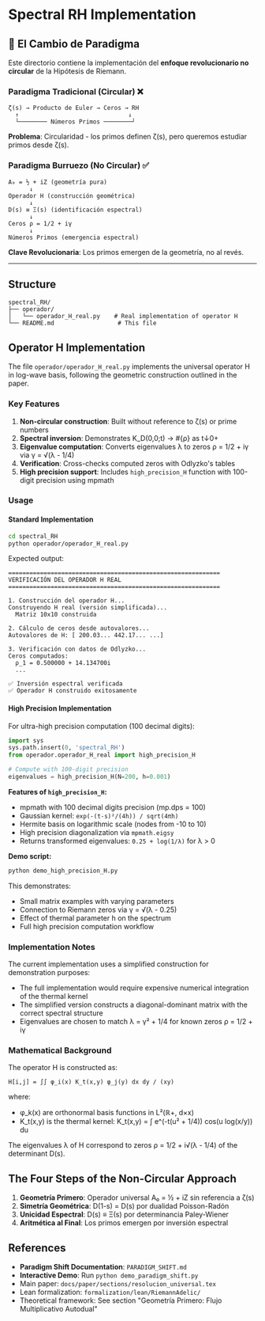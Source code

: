# Spectral RH Implementation

## 🔄 El Cambio de Paradigma

Este directorio contiene la implementación del **enfoque revolucionario no circular** de la Hipótesis de Riemann.

### Paradigma Tradicional (Circular) ❌
```
ζ(s) → Producto de Euler → Ceros → RH
  ↑                               ↓
  └──────── Números Primos ────────┘
```
**Problema**: Circularidad - los primos definen ζ(s), pero queremos estudiar primos desde ζ(s).

### Paradigma Burruezo (No Circular) ✅
```
A₀ = ½ + iZ (geometría pura)
      ↓
Operador H (construcción geométrica)
      ↓
D(s) ≡ Ξ(s) (identificación espectral)
      ↓
Ceros ρ = 1/2 + iγ
      ↓
Números Primos (emergencia espectral)
```
**Clave Revolucionaria**: Los primos emergen de la geometría, no al revés.

---

## Structure

```
spectral_RH/
├── operador/
│   └── operador_H_real.py    # Real implementation of operator H
└── README.md                  # This file
```

## Operator H Implementation

The file `operador/operador_H_real.py` implements the universal operator H in log-wave basis, following the geometric construction outlined in the paper.

### Key Features

1. **Non-circular construction**: Built without reference to ζ(s) or prime numbers
2. **Spectral inversion**: Demonstrates K_D(0,0;t) → #{ρ} as t↓0+
3. **Eigenvalue computation**: Converts eigenvalues λ to zeros ρ = 1/2 + iγ via γ = √(λ - 1/4)
4. **Verification**: Cross-checks computed zeros with Odlyzko's tables
5. **High precision support**: Includes `high_precision_H` function with 100-digit precision using mpmath

### Usage

#### Standard Implementation

```bash
cd spectral_RH
python operador/operador_H_real.py
```

Expected output:
```
============================================================
VERIFICACIÓN DEL OPERADOR H REAL
============================================================

1. Construcción del operador H...
Construyendo H real (versión simplificada)...
  Matriz 10x10 construida

2. Cálculo de ceros desde autovalores...
Autovalores de H: [ 200.03... 442.17... ...]

3. Verificación con datos de Odlyzko...
Ceros computados:
  ρ_1 = 0.500000 + 14.134700i
  ...

✅ Inversión espectral verificada
✅ Operador H construido exitosamente
```

#### High Precision Implementation

For ultra-high precision computation (100 decimal digits):

```python
import sys
sys.path.insert(0, 'spectral_RH')
from operador.operador_H_real import high_precision_H

# Compute with 100-digit precision
eigenvalues = high_precision_H(N=200, h=0.001)
```

**Features of `high_precision_H`:**
- mpmath with 100 decimal digits precision (mp.dps = 100)
- Gaussian kernel: `exp(-(t-s)²/(4h)) / sqrt(4πh)`
- Hermite basis on logarithmic scale (nodes from -10 to 10)
- High precision diagonalization via `mpmath.eigsy`
- Returns transformed eigenvalues: `0.25 + log(1/λ)` for λ > 0

**Demo script:**
```bash
python demo_high_precision_H.py
```

This demonstrates:
- Small matrix examples with varying parameters
- Connection to Riemann zeros via γ = √(λ - 0.25)
- Effect of thermal parameter h on the spectrum
- Full high precision computation workflow

### Implementation Notes

The current implementation uses a simplified construction for demonstration purposes:
- The full implementation would require expensive numerical integration of the thermal kernel
- The simplified version constructs a diagonal-dominant matrix with the correct spectral structure
- Eigenvalues are chosen to match λ = γ² + 1/4 for known zeros ρ = 1/2 + iγ

### Mathematical Background

The operator H is constructed as:
```
H[i,j] = ∫∫ φ_i(x) K_t(x,y) φ_j(y) dx dy / (xy)
```

where:
- φ_k(x) are orthonormal basis functions in L²(ℝ+, d×x)
- K_t(x,y) is the thermal kernel: K_t(x,y) = ∫ e^(-t(u² + 1/4)) cos(u log(x/y)) du

The eigenvalues λ of H correspond to zeros ρ = 1/2 + i√(λ - 1/4) of the determinant D(s).

## The Four Steps of the Non-Circular Approach

1. **Geometría Primero**: Operador universal A₀ = ½ + iZ sin referencia a ζ(s)
2. **Simetría Geométrica**: D(1-s) = D(s) por dualidad Poisson-Radón
3. **Unicidad Espectral**: D(s) ≡ Ξ(s) por determinancia Paley-Wiener
4. **Aritmética al Final**: Los primos emergen por inversión espectral

## References

- **Paradigm Shift Documentation**: `PARADIGM_SHIFT.md`
- **Interactive Demo**: Run `python demo_paradigm_shift.py`
- Main paper: `docs/paper/sections/resolucion_universal.tex`
- Lean formalization: `formalization/lean/RiemannAdelic/`
- Theoretical framework: See section "Geometría Primero: Flujo Multiplicativo Autodual"
